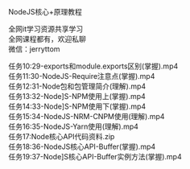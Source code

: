 NodeJS核心+原理教程

全网it学习资源共享学习<br>全网课程都有，欢迎私聊<br>微信：jerryttom<br>

任务10:29-exports和module.exports区别(掌握).mp4<br> 任务11:30-NodeJS-Require注意点(掌握).mp4<br> 任务12:31-Node包和包管理简介(理解).mp4<br> 任务13:32-Node]S-NPM使用上(掌握).mp4<br> 任务14:33-Node]S-NPM使用下(掌握).mp4<br> 任务15:34-NodeJS-NRM-CNPM使用(理解).mp4<br> 任务16:35-NodeJS-Yarn使用(理解).mp4<br> 任务17:Node核心API代码资料.zip<br> 任务18:36-NodeJS核心API-Buffer(掌握).mp4<br> 任务19:37-Node]S核心API-Buffer实例方法(掌握).mp4